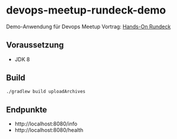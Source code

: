 # devops-meetup-rundeck-demo

Demo-Anwendung für Devops Meetup Vortrag: [Hands-On Rundeck](https://github.com/grafjo/devops-meetup-rundeck)

## Voraussetzung

* JDK 8

## Build

```bash
./gradlew build uploadArchives
```

## Endpunkte

* http://localhost:8080/info
* http://localhost:8080/health
